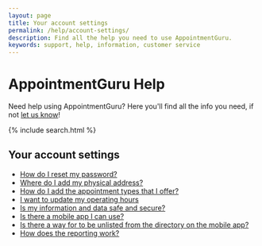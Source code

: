 ```yaml
---
layout: page
title: Your account settings
permalink: /help/account-settings/
description: Find all the help you need to use AppointmentGuru.
keywords: support, help, information, customer service
---
```


# AppointmentGuru Help

Need help using AppointmentGuru? Here you'll find all the info you need, if not [let us know](mailto:support@appointmentguru.co)!

{% include search.html %}

## Your account settings

* [How do I reset my password?](reset-password)
* [Where do I add my physical address?](add-address)
* [How do I add the appointment types that I offer?](add-appointment-types)
* [I want to update my operating hours](update-operating-hours)
* [Is my information and data safe and secure?](is-my-data-secure)
* [Is there a mobile app I can use?](is-there-a-mobile-app)
* [Is there a way for to be unlisted from the directory on the mobile app?](unlist-from-directory)
* [How does the reporting work?](reporting)
